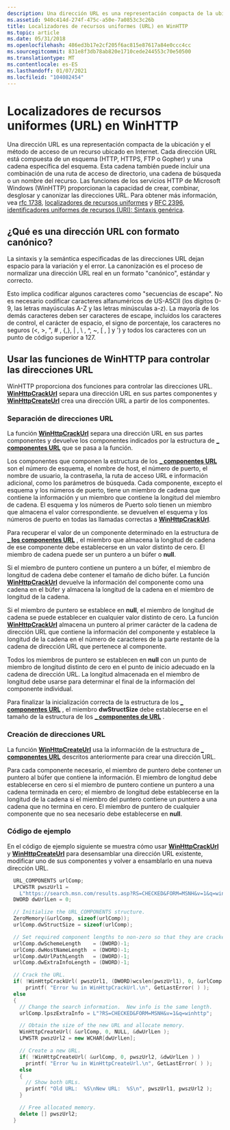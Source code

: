```yaml
---
description: Una dirección URL es una representación compacta de la ubicación y el método de acceso de un recurso ubicado en Internet.
ms.assetid: 940c414d-274f-475c-a50e-7a0853c3c26b
title: Localizadores de recursos uniformes (URL) en WinHTTP
ms.topic: article
ms.date: 05/31/2018
ms.openlocfilehash: 486ed3b17e2cf205f6ac815e87617a84e0ccc4cc
ms.sourcegitcommit: 831e8f3db78ab820e1710cede244553c70e50500
ms.translationtype: MT
ms.contentlocale: es-ES
ms.lasthandoff: 01/07/2021
ms.locfileid: "104082454"
---
```

# <a name="uniform-resource-locators-urls-in-winhttp"></a>Localizadores de recursos uniformes (URL) en WinHTTP

Una dirección URL es una representación compacta de la ubicación y el método de acceso de un recurso ubicado en Internet. Cada dirección URL está compuesta de un esquema (HTTP, HTTPS, FTP o Gopher) y una cadena específica del esquema. Esta cadena también puede incluir una combinación de una ruta de acceso de directorio, una cadena de búsqueda o un nombre del recurso. Las funciones de los servicios HTTP de Microsoft Windows (WinHTTP) proporcionan la capacidad de crear, combinar, desglosar y canonizar las direcciones URL. Para obtener más información, vea [rfc 1738](https://www.ietf.org/rfc/rfc1738.txt), [localizadores de recursos uniformes](https://www.ietf.org/rfc/rfc1738.txt) y [RFC 2396](https://www.ietf.org/rfc/rfc2396.txt), [identificadores uniformes de recursos (URI): Sintaxis genérica](https://www.ietf.org/rfc/rfc1738.txt).

## <a name="what-is-a-canonicalized-url"></a>¿Qué es una dirección URL con formato canónico?

La sintaxis y la semántica especificadas de las direcciones URL dejan espacio para la variación y el error. La canonización es el proceso de normalizar una dirección URL real en un formato "canónico", estándar y correcto.

Esto implica codificar algunos caracteres como "secuencias de escape". No es necesario codificar caracteres alfanuméricos de US-ASCII (los dígitos 0-9, las letras mayúsculas A-Z y las letras minúsculas a-z). La mayoría de los demás caracteres deben ser caracteres de escape, incluidos los caracteres de control, el carácter de espacio, el signo de porcentaje, los caracteres no seguros (<, >, ", \# , {,}, \| , \\ , ^, ~, \[ , \] y ') y todos los caracteres con un punto de código superior a 127.

## <a name="using-the-winhttp-functions-to-handle-urls"></a>Usar las funciones de WinHTTP para controlar las direcciones URL

WinHTTP proporciona dos funciones para controlar las direcciones URL. [**WinHttpCrackUrl**](/windows/desktop/api/Winhttp/nf-winhttp-winhttpcrackurl) separa una dirección URL en sus partes componentes y [**WinHttpCreateUrl**](/windows/desktop/api/Winhttp/nf-winhttp-winhttpcreateurl) crea una dirección URL a partir de los componentes.

### <a name="separating-urls"></a>Separación de direcciones URL

La función [**WinHttpCrackUrl**](/windows/desktop/api/Winhttp/nf-winhttp-winhttpcrackurl) separa una dirección URL en sus partes componentes y devuelve los componentes indicados por la estructura de [**\_ componentes URL**](/windows/win32/api/winhttp/ns-winhttp-url_components) que se pasa a la función.

Los componentes que componen la estructura de los [**\_ componentes URL**](/windows/win32/api/winhttp/ns-winhttp-url_components) son el número de esquema, el nombre de host, el número de puerto, el nombre de usuario, la contraseña, la ruta de acceso URL e información adicional, como los parámetros de búsqueda. Cada componente, excepto el esquema y los números de puerto, tiene un miembro de cadena que contiene la información y un miembro que contiene la longitud del miembro de cadena. El esquema y los números de Puerto solo tienen un miembro que almacena el valor correspondiente. se devuelven el esquema y los números de puerto en todas las llamadas correctas a [**WinHttpCrackUrl**](/windows/desktop/api/Winhttp/nf-winhttp-winhttpcrackurl).

Para recuperar el valor de un componente determinado en la estructura de [**\_ los componentes URL**](/windows/win32/api/winhttp/ns-winhttp-url_components) , el miembro que almacena la longitud de cadena de ese componente debe establecerse en un valor distinto de cero. El miembro de cadena puede ser un puntero a un búfer o **null**.

Si el miembro de puntero contiene un puntero a un búfer, el miembro de longitud de cadena debe contener el tamaño de dicho búfer. La función [**WinHttpCrackUrl**](/windows/desktop/api/Winhttp/nf-winhttp-winhttpcrackurl) devuelve la información del componente como una cadena en el búfer y almacena la longitud de la cadena en el miembro de longitud de la cadena.

Si el miembro de puntero se establece en **null**, el miembro de longitud de cadena se puede establecer en cualquier valor distinto de cero. La función [**WinHttpCrackUrl**](/windows/desktop/api/Winhttp/nf-winhttp-winhttpcrackurl) almacena un puntero al primer carácter de la cadena de dirección URL que contiene la información del componente y establece la longitud de la cadena en el número de caracteres de la parte restante de la cadena de dirección URL que pertenece al componente.

Todos los miembros de puntero se establecen en **null** con un punto de miembro de longitud distinto de cero en el punto de inicio adecuado en la cadena de dirección URL. La longitud almacenada en el miembro de longitud debe usarse para determinar el final de la información del componente individual.

Para finalizar la inicialización correcta de la estructura de los [**\_ componentes URL**](/windows/win32/api/winhttp/ns-winhttp-url_components) , el miembro **dwStructSize** debe establecerse en el tamaño de la estructura de los [**\_ componentes de URL**](/windows/win32/api/winhttp/ns-winhttp-url_components) .

### <a name="creating-urls"></a>Creación de direcciones URL

La función [**WinHttpCreateUrl**](/windows/desktop/api/Winhttp/nf-winhttp-winhttpcreateurl) usa la información de la estructura de [**\_ componentes URL**](/windows/win32/api/winhttp/ns-winhttp-url_components) descritos anteriormente para crear una dirección URL.

Para cada componente necesario, el miembro de puntero debe contener un puntero al búfer que contiene la información. El miembro de longitud debe establecerse en cero si el miembro de puntero contiene un puntero a una cadena terminada en cero; el miembro de longitud debe establecerse en la longitud de la cadena si el miembro del puntero contiene un puntero a una cadena que no termina en cero. El miembro de puntero de cualquier componente que no sea necesario debe establecerse en **null**.

### <a name="sample-code"></a>Código de ejemplo

En el código de ejemplo siguiente se muestra cómo usar [**WinHttpCrackUrl**](/windows/desktop/api/Winhttp/nf-winhttp-winhttpcrackurl) y [**WinHttpCreateUrl**](/windows/desktop/api/Winhttp/nf-winhttp-winhttpcreateurl) para desensamblar una dirección URL existente, modificar uno de sus componentes y volver a ensamblarlo en una nueva dirección URL.


```C++
  URL_COMPONENTS urlComp;
  LPCWSTR pwszUrl1 = 
    L"https://search.msn.com/results.asp?RS=CHECKED&FORM=MSNH&v=1&q=wininet";
  DWORD dwUrlLen = 0;

  // Initialize the URL_COMPONENTS structure.
  ZeroMemory(&urlComp, sizeof(urlComp));
  urlComp.dwStructSize = sizeof(urlComp);

  // Set required component lengths to non-zero so that they are cracked.
  urlComp.dwSchemeLength    = (DWORD)-1;
  urlComp.dwHostNameLength  = (DWORD)-1;
  urlComp.dwUrlPathLength   = (DWORD)-1;
  urlComp.dwExtraInfoLength = (DWORD)-1;

  // Crack the URL.
  if( !WinHttpCrackUrl( pwszUrl1, (DWORD)wcslen(pwszUrl1), 0, &urlComp ) )
      printf( "Error %u in WinHttpCrackUrl.\n", GetLastError( ) );
  else
  {
    // Change the search information.  New info is the same length.
    urlComp.lpszExtraInfo = L"?RS=CHECKED&FORM=MSNH&v=1&q=winhttp";

    // Obtain the size of the new URL and allocate memory.
    WinHttpCreateUrl( &urlComp, 0, NULL, &dwUrlLen );
    LPWSTR pwszUrl2 = new WCHAR[dwUrlLen];

    // Create a new URL.
    if( !WinHttpCreateUrl( &urlComp, 0, pwszUrl2, &dwUrlLen ) )
      printf( "Error %u in WinHttpCreateUrl.\n", GetLastError( ) );
    else
    {
      // Show both URLs.
      printf( "Old URL:  %S\nNew URL:  %S\n", pwszUrl1, pwszUrl2 );
    }

    // Free allocated memory.
    delete [] pwszUrl2;
  }
```



 

 



